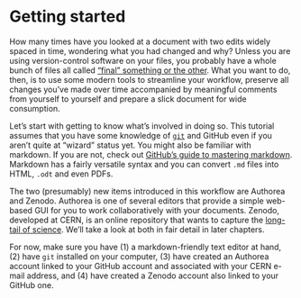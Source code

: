 # Getting started

How many times have you looked at a document with two edits widely spaced in time, wondering what you had changed and why?
Unless you are using version-control software on your files, you probably have a whole bunch of files all called [“final” something or the other](http://www.phdcomics.com/comics.php?f=1531).
What you want to do, then, is to use some modern tools to streamline your workflow, preserve all changes you’ve made over time accompanied by meaningful comments from yourself to yourself and prepare a slick document for wide consumption.

Let’s start with getting to know what’s involved in doing so.
This tutorial assumes that you have some knowledge of [`git`](https://en.wikipedia.org/wiki/Git) and GitHub even if you aren’t quite at “wizard” status yet.
You might also be familiar with markdown.
If you are not, check out [GitHub’s guide to mastering markdown](https://guides.github.com/features/mastering-markdown/).
Markdown has a fairly versatile syntax and you can convert `.md` files into HTML, `.odt` and even PDFs.

The two (presumably) new items introduced in this workflow are Authorea and Zenodo.
Authorea is one of several editors that provide a simple web-based GUI for you to work collaboratively with your documents.
Zenodo, developed at CERN, is an online repository that wants to capture the [long-tail of science](https://zenodo.org/faq).
We’ll take a look at both in fair detail in later chapters.

For now, make sure you have (1) a markdown-friendly text editor at hand, (2) have `git` installed on your computer, (3) have created an Authorea account linked to your GitHub account and associated with your CERN e-mail address, and (4) have created a Zenodo account also linked to your GitHub one.
